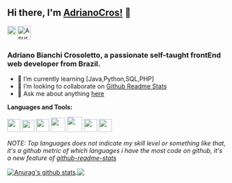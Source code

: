 ## Hi there, I'm [AdrianoCros!](#) 👋
<a href="https://github.com/Adrianocros/assets/blob/main/Linkedin.png">
  <img align="left" alt="Anurag Hazra | CodeSandbox" width="20px" src="https://github.com/Adrianocros/assets/blob/main/9310175861530099327.svg" />
</a>

<a href="https://www.linkedin.com/in/adriano-bianchi-crosoletto-79779897/">
  <img align="left" alt="Anurag Hazra | CodeSandbox" width="31px" src="https://github.com/Adrianocros/assets/blob/main/Discord.png" />
</a>


<br />
<br />

### Adriano Bianchi Crosoletto, a passionate self-taught frontEnd web developer from Brazil.

- 🌱 I’m currently learning [Java,Python,SQL,PHP]
- 👯 I’m looking to collaborate on [Github Readme Stats](#)
- 💬 Ask me about anything [here](https://github.com/adrianocros/adrianocros/issues)

**Languages and Tools:**  

<code><img height="30" src="https://github.com/Adrianocros/assets/blob/main/Java.png"></code>
<code><img height="28" src="https://github.com/Adrianocros/assets/blob/main/spring.png"></code>
<code><img height="30" src="https://github.com/Adrianocros/assets/blob/main/Python.png"></code>
<code><img height="33" src="https://github.com/Adrianocros/assets/blob/main/NodeJS.png"></code>
<code><img height="35" src="https://github.com/Adrianocros/assets/blob/main/SQL.png"></code> 
<code><img height="30" src="https://github.com/Adrianocros/assets/blob/main/8609334331551942134.svg"></code>
<code><img height="30" src="https://github.com/Adrianocros/assets/blob/main/8347720961540553611.svg"></code>   


*NOTE: Top languages does not indicate my skill level or something like that, it's a github metric of which languages i have the most code on github, it's a new feature of [github-readme-stats](#)*


 <a href="#">
  <img align="center" src="https://github-readme-stats.anuraghazra1.vercel.app/api?username=adrianocros&show_icons=true&include_all_commits=true&theme=material-palenight" alt="Anurag's github stats" />
</a>
<a href="#">
  <!-- Change the `github-readme-stats.anuraghazra1.vercel.app` to `github-readme-stats.vercel.app`  -->
  <img align="center" src="https://github-readme-stats.anuraghazra1.vercel.app/api/top-langs/?username=adrianocros&layout=compact&theme=material-palenight" />
</a>



